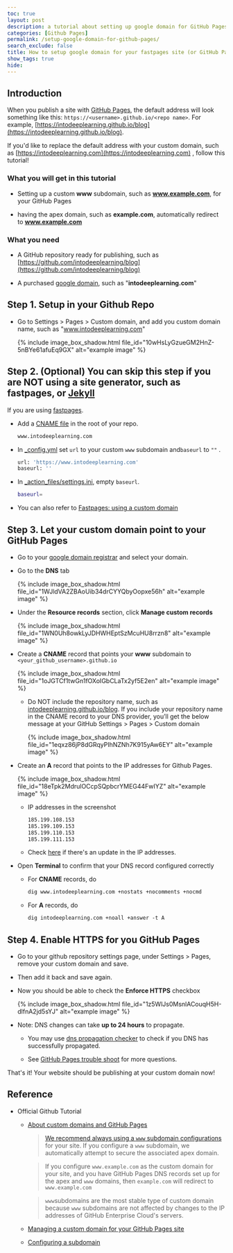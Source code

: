 ```yaml
---
toc: true
layout: post
description: a tutorial about setting up google domain for GitHub Pages
categories: [Github Pages]
permalink: /setup-google-domain-for-github-pages/
search_exclude: false
title: How to setup google domain for your fastpages site (or GitHub Pages)
show_tags: true
hide: 
---
```

## Introduction

When you publish a site with [GitHub Pages](https://pages.github.com), the default address will look something like this: `https://<username>.github.io/<repo name>`. For example, [https://intodeeplearning.github.io/blog](https://intodeeplearning.github.io/blog).

If you'd like to replace the default address with your custom domain, such as [https://intodeeplearning.com](https://intodeeplearning.com) , follow this tutorial!

### What you will get in this tutorial

- Setting up a custom **www** subdomain, such as **www.example.com**, for your GitHub Pages

- having the apex domain, such as  **example.com**, automatically redirect to **www.example.com**

### What you need

- A GitHub repository ready for publishing, such as [https://github.com/intodeeplearning/blog](https://github.com/intodeeplearning/blog)

- A purchased [google domain](https://domains.google), such as "**intodeeplearning.com**"

## Step 1. Setup in your Github Repo

- Go to Settings > Pages > Custom domain, and add you custom domain name, such as "www.intodeeplearning.com"
    
    {% include image_box_shadow.html file_id="10wHsLyGzueGM2HnZ-5nBYe61afuEq9GX" alt="example image" %}
    

## Step 2. (Optional) You can skip this step if you are NOT using a site generator, such as fastpages, or [Jekyll](https://jekyllrb.com)

If you are using [fastpages](https://fastpages.fast.ai).

- Add a [CNAME file](https://github.com/fastai/fastpages/blob/master/CNAME) in the root of your repo.
    
    ```markdown
    www.intodeeplearning.com
    ```
    
- In [_config.yml](https://github.com/fastai/fastpages/blob/master/_config.yml) set `url` to your custom `www` subdomain and`baseurl` to `""` .
    
    ```bash
    url: 'https://www.intodeeplearning.com'
    baseurl: ''
    ```
    
- In [_action_files/settings.ini](https://github.com/fastai/fastpages/tree/master/_action_files), empty `baseurl`.
    
    ```bash
    baseurl=
    ```
    
- You can also refer to [Fastpages: using a custom domain](https://github.com/fastai/fastpages/blob/master/_fastpages_docs/_setup_pr_template.md#optional-using-a-custom-domain)

## Step 3. Let your custom domain point to your GitHub Pages

- Go to your [google domain registrar](https://domains.google.com/registrar/) and select your domain.

- Go to the **DNS** tab
    
    {% include image_box_shadow.html file_id="1WJldVA2ZBAoUib34drCYYQbyOopxe56h" alt="example image" %}
    
- Under the **Resource records** section, click **Manage custom records**
    
    {% include image_box_shadow.html file_id="1WN0Uh8owkLyJDHWHEptSzMcuHU8rrzn8" alt="example image" %}
    
- Create a **CNAME** record that points your **www** subdomain to `<your_github_username>.github.io`

    {% include image_box_shadow.html file_id="1oJGTCf1twGn1fOXoIGbCLaTx2yf5E2en" alt="example image" %}
    
    - Do NOT include the repository name, such as [intodeeplearning.github.io/blog](http://intodeeplearning.github.io/blog). If you include your repository name in the CNAME record to your DNS provider, you’ll get the below message at your GitHub Settings > Pages > Custom domain
        
        {% include image_box_shadow.html file_id="1eqxz86jP8dGRqyPIhNZNh7K915yAw6EY" alt="example image" %}
        
- Create an **A** record that points to the IP addresses for Github Pages.
    
    {% include image_box_shadow.html file_id="18eTpk2MdrulOCcpSQpbcrYMEG44FwIYZ" alt="example image" %}
    
    - IP addresses in the screenshot
        
        ```markdown
        185.199.108.153
        185.199.109.153
        185.199.110.153
        185.199.111.153
        ```
        
    - Check [here](https://docs.github.com/en/pages/configuring-a-custom-domain-for-your-github-pages-site/managing-a-custom-domain-for-your-github-pages-site#configuring-an-apex-domain) if there's an update in the IP addresses.

- Open **Terminal** to confirm that your DNS record configured correctly

    - For **CNAME** records, do
        
        ```markdown
        dig www.intodeeplearning.com +nostats +nocomments +nocmd
        ```
        
    - For **A** records, do
        
        ```markdown
        dig intodeeplearning.com +noall +answer -t A
        ```
        

## Step 4. Enable HTTPS for you GitHub Pages

- Go to your github repository settings page, under Settings > Pages, remove your custom domain and save.

- Then add it back and save again.

- Now you should be able to check the **Enforce HTTPS** checkbox
    
    {% include image_box_shadow.html file_id="1z5WlJs0MsnlACouqH5H-dlfnA2jd5sYJ" alt="example image" %}
    

- Note: DNS changes can take **up to 24 hours** to propagate. 

    - You may use [dns propagation checker](https://www.whatsmydns.net/#A/intodeeplearning.com) to check if you DNS has successfully propagated.

    - See [GitHub Pages trouble shoot](https://docs.github.com/en/pages/configuring-a-custom-domain-for-your-github-pages-site/troubleshooting-custom-domains-and-github-pages) for more questions.


That's it! Your website should be publishing at your custom domain now!

## Reference

- Official Github Tutorial
    - [About custom domains and GitHub Pages](https://docs.github.com/en/enterprise-cloud@latest/pages/configuring-a-custom-domain-for-your-github-pages-site/about-custom-domains-and-github-pages)
        
        > [We recommend always using a `www` subdomain configurations](https://docs.github.com/en/enterprise-cloud@latest/pages/configuring-a-custom-domain-for-your-github-pages-site/about-custom-domains-and-github-pages) for your site. If you configure a `www` subdomain, we automatically attempt to secure the associated apex domain.
        > 
        
        > If you configure `www.example.com` as the custom domain for your site, and you have GitHub Pages DNS records set up for the apex and `www` domains, then `example.com` will redirect to `www.example.com`
        > 
        
        > `www`subdomains are the most stable type of custom domain because `www` subdomains are not affected by changes to the IP addresses of GitHub Enterprise Cloud's servers.
        > 
    - [Managing a custom domain for your GitHub Pages site](https://docs.github.com/en/pages/configuring-a-custom-domain-for-your-github-pages-site/managing-a-custom-domain-for-your-github-pages-site#configuring-a-records-with-your-dns-provider)
    - [Configuring a subdomain](https://docs.github.com/en/pages/configuring-a-custom-domain-for-your-github-pages-site/managing-a-custom-domain-for-your-github-pages-site#configuring-a-subdomain)
